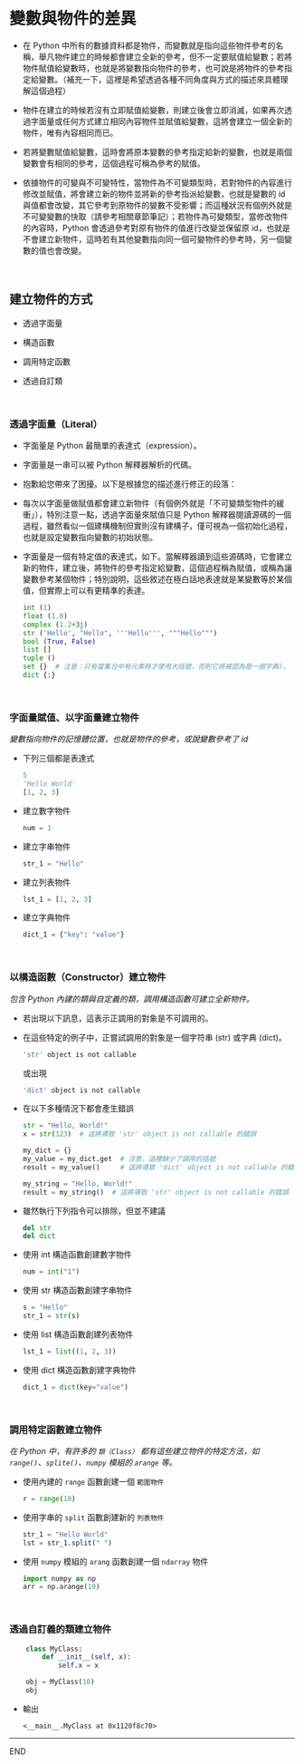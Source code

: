 # 變數與物件的差異

- 在 Python 中所有的數據資料都是物件，而變數就是指向這些物件參考的名稱，舉凡物件建立的時候都會建立全新的參考，但不一定要賦值給變數；若將物件賦值給變數時，也就是將變數指向物件的參考，也可說是將物件的參考指定給變數。（補充一下，這裡是希望透過各種不同角度與方式的描述來具體理解這個過程）


- 物件在建立的時候若沒有立即賦值給變數，則建立後會立即消滅，如果再次透過字面量或任何方式建立相同內容物件並賦值給變數，這將會建立一個全新的物件，唯有內容相同而已。


- 若將變數賦值給變數，這時會將原本變數的參考指定給新的變數，也就是兩個變數會有相同的參考，這個過程可稱為參考的賦值。

- 依據物件的可變與不可變特性，當物件為不可變類型時，若對物件的內容進行修改並賦值，將會建立新的物件並將新的參考指派給變數，也就是變數的 id 與值都會改變，其它參考到原物件的變數不受影響；而這種狀況有個例外就是不可變變數的快取（請參考相關章節筆記）；若物件為可變類型，當修改物件的內容時，Python 會透過參考對原有物件的值進行改變並保留原 id，也就是不會建立新物件，這時若有其他變數指向同一個可變物件的參考時，另一個變數的值也會改變。

<br>

## 建立物件的方式

- 透過字面量

- 構造函數

- 調用特定函數

- 透過自訂類

<br>

### 透過字面量（Literal）

- 字面量是 Python 最簡單的表達式（expression）。

- 字面量是一串可以被 Python 解釋器解析的代碼。

- 抱歉給您帶來了困擾。以下是根據您的描述進行修正的段落：

- 每次以字面量做賦值都會建立新物件（有個例外就是「不可變類型物件的緩衝」），特別注意一點，透過字面量來賦值只是 Python 解釋器閱讀源碼的一個過程，雖然看似一個建構機制但實則沒有建構子，僅可視為一個初始化過程，也就是設定變數指向變數的初始狀態。

- 字面量是一個有特定值的表達式，如下。當解釋器讀到這些源碼時，它會建立新的物件，建立後，將物件的參考指定給變數，這個過程稱為賦值，或稱為讓變數參考某個物件；特別說明，這些敘述在極白話地表達就是某變數等於某個值，但實際上可以有更精準的表達。

    ```python
    int (1)
    float (1.0)
    complex (1.2+3j)
    str ('Hello', "Hello", '''Hello''', """Hello""")
    bool (True, False)
    list []
    tuple ()
    set {}  # 注意：只有當集合中有元素時才使用大括號，否則它將被認為是一個字典)、
    dict {:} 
    ```



<br>

### 字面量賦值、以字面量建立物件
*變數指向物件的記憶體位置，也就是物件的參考，或說變數參考了 id*


- 下列三個都是表達式
    ```python
    5
    'Hello World'
    [1, 2, 3]
    ```
- 建立數字物件
    ```python
    num = 1
    ```
- 建立字串物件
    ```python
    str_1 = "Hello"
    ```
- 建立列表物件
    ```python
    lst_1 = [1, 2, 3]
    ```
- 建立字典物件
    ```python
    dict_1 = {"key": "value"}
    ```

</br>

### 以構造函數（Constructor）建立物件

*包含 Python 內建的類與自定義的類，調用構造函數可建立全新物件。*

- 若出現以下訊息，這表示正調用的對象是不可調用的。
- 在這些特定的例子中，正嘗試調用的對象是一個字符串 (str) 或字典 (dict)。
    ```bash
    'str' object is not callable
    ```
    或出現
    ```bash
    'dict' object is not callable
    ```

- 在以下多種情況下都會產生錯誤
    ```python
    str = "Hello, World!"
    x = str(123)  # 這將導致 'str' object is not callable 的錯誤
    ```
    ```python
    my_dict = {}
    my_value = my_dict.get  # 注意，這裡缺少了調用的括號
    result = my_value()     # 這將導致 'dict' object is not callable 的錯誤
    ```
    ```python
    my_string = "Hello, World!"
    result = my_string()  # 這將導致 'str' object is not callable 的錯誤
    ```


- 雖然執行下列指令可以排除，但並不建議
    ```python
    del str
    del dict
    ```

- 使用 int 構造函數創建數字物件
    ```python
    num = int("1")
    ```

- 使用 str 構造函數創建字串物件
    ```python
    s = "Hello"
    str_1 = str(s)
    ```

- 使用 list 構造函數創建列表物件
    ```python
    lst_1 = list((1, 2, 3))
    ```

- 使用 dict 構造函數創建字典物件
    ```python
    dict_1 = dict(key="value")
    ```

</br>

### 調用特定函數建立物件

*在 Python 中，有許多的 `類（Class）` 都有這些建立物件的特定方法，如 `range()`、`splite()`、`numpy` 模組的 `arange` 等。*

- 使用內建的 `range` 函數創建一個 `範圍物件`
    ```python
    r = range(10)
    ```

- 使用字串的 `split` 函數創建新的 `列表物件`
    ```python
    str_1 = "Hello World"
    lst = str_1.split(" ")
    ```

- 使用 `numpy` 模組的 `arang` 函數創建一個 `ndarray` 物件
    ```python
    import numpy as np
    arr = np.arange(10)
    ```

</br>

### 透過自訂義的類建立物件


```python
    class MyClass:
        def __init__(self, x):
            self.x = x

    obj = MyClass(10) 
    obj
```
- 輸出
  ```
  <__main__.MyClass at 0x1120f8c70>
  ```

---

END
